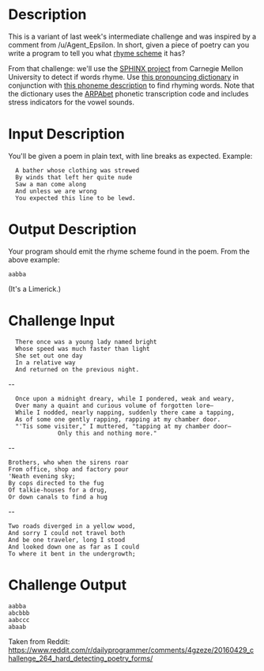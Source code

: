 # Description

This is a variant of last week's intermediate challenge and was inspired by a comment from /u/Agent_Epsilon. In short, given a piece of poetry can you write a program to tell you what [rhyme scheme](https://en.wikipedia.org/wiki/Rhyme_scheme) it has?

From that challenge: we'll use the [SPHINX project](http://cmusphinx.sourceforge.net/) from Carnegie Mellon University to detect if words rhyme. Use [this pronouncing dictionary](http://svn.code.sf.net/p/cmusphinx/code/trunk/cmudict/cmudict-0.7b) in conjunction with [this phoneme description](http://svn.code.sf.net/p/cmusphinx/code/trunk/cmudict/cmudict-0.7b.phones) to find rhyming words. Note that the dictionary uses the [ARPAbet](https://en.wikipedia.org/wiki/Arpabet) phonetic transcription code and includes stress indicators for the vowel sounds.

# Input Description

You'll be given a poem in plain text, with line breaks as expected. Example:

      A bather whose clothing was strewed
      By winds that left her quite nude
      Saw a man come along
      And unless we are wrong
      You expected this line to be lewd.


# Output Description

Your program should emit the rhyme scheme found in the poem. From the above example:

	aabba

(It's a Limerick.)

# Challenge Input

      There once was a young lady named bright
      Whose speed was much faster than light
      She set out one day
      In a relative way
      And returned on the previous night.

--

	  Once upon a midnight dreary, while I pondered, weak and weary,
	  Over many a quaint and curious volume of forgotten lore—
	  While I nodded, nearly napping, suddenly there came a tapping,
	  As of some one gently rapping, rapping at my chamber door.
	  "'Tis some visiter," I muttered, "tapping at my chamber door—
	              Only this and nothing more."

--

	Brothers, who when the sirens roar
	From office, shop and factory pour
	'Neath evening sky;
	By cops directed to the fug
	Of talkie-houses for a drug,
	Or down canals to find a hug

--

	Two roads diverged in a yellow wood,
	And sorry I could not travel both
	And be one traveler, long I stood
	And looked down one as far as I could
	To where it bent in the undergrowth;	

# Challenge Output

	aabba
	abcbbb
	aabccc
	abaab

Taken from Reddit: https://www.reddit.com/r/dailyprogrammer/comments/4gzeze/20160429_challenge_264_hard_detecting_poetry_forms/